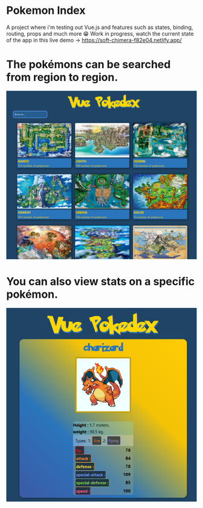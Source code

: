 # Pokemon Index
A project where i'm testing out Vue.js and features such as states, binding, routing, props and much more 😁
Work in progress, watch the current state of the app in this live demo -> https://soft-chimera-f82e04.netlify.app/

# The pokémons can be searched from region to region. 
![Demo Image](demo/demo1.png)

# You can also view stats on a specific pokémon. 
![Demo Image](demo/demo2.png)

